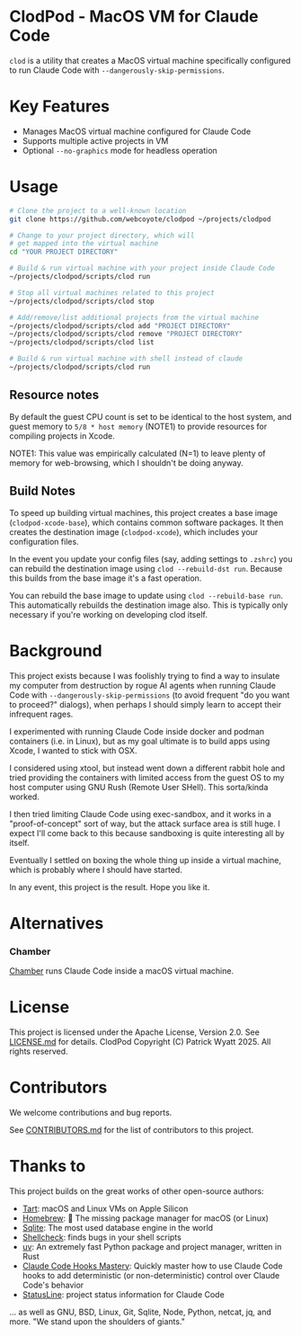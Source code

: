 # ClodPod - MacOS VM for Claude Code

`clod` is a utility that creates a MacOS virtual machine specifically configured to run Claude Code with `--dangerously-skip-permissions`.


# Key Features

- Manages MacOS virtual machine configured for Claude Code
- Supports multiple active projects in VM
- Optional `--no-graphics` mode for headless operation


# Usage

```bash
# Clone the project to a well-known location
git clone https://github.com/webcoyote/clodpod ~/projects/clodpod

# Change to your project directory, which will
# get mapped into the virtual machine
cd "YOUR PROJECT DIRECTORY"

# Build & run virtual machine with your project inside Claude Code
~/projects/clodpod/scripts/clod run

# Stop all virtual machines related to this project
~/projects/clodpod/scripts/clod stop

# Add/remove/list additional projects from the virtual machine
~/projects/clodpod/scripts/clod add "PROJECT DIRECTORY"
~/projects/clodpod/scripts/clod remove "PROJECT DIRECTORY"
~/projects/clodpod/scripts/clod list

# Build & run virtual machine with shell instead of claude
~/projects/clodpod/scripts/clod run
```

## Resource notes

By default the guest CPU count is set to be identical to the host system, and guest memory to `5/8 * host memory` (NOTE1) to provide resources for compiling projects in Xcode.

NOTE1: This value was empirically calculated (N=1) to leave plenty of memory for web-browsing, which I shouldn't be doing anyway.


## Build Notes

To speed up building virtual machines, this project creates a base image (`clodpod-xcode-base`), which contains common software packages. It then creates the destination image (`clodpod-xcode`), which includes your configuration files.

In the event you update your config files (say, adding settings to `.zshrc`) you can rebuild the destination image using `clod --rebuild-dst run`. Because this builds from the base image it's a fast operation.

You can rebuild the base image to update using `clod --rebuild-base run`. This automatically rebuilds the destination image also. This is typically only necessary if you're working on developing clod itself.


# Background

This project exists because I was foolishly trying to find a way to insulate my computer from destruction by rogue AI agents when running Claude Code with `--dangerously-skip-permissions` (to avoid frequent "do you want to proceed?" dialogs), when perhaps I should simply learn to accept their infrequent rages.

I experimented with running Claude Code inside docker and podman containers (i.e. in Linux), but as my goal ultimate is to build apps using Xcode, I wanted to stick with OSX.

I considered using xtool, but instead went down a different rabbit hole and tried providing the containers with limited access from the guest OS to my host computer using GNU Rush (Remote User SHell). This sorta/kinda worked.

I then tried limiting Claude Code using exec-sandbox, and it works in a "proof-of-concept" sort of way, but the attack surface area is still huge. I expect I'll come back to this because sandboxing is quite interesting all by itself.

Eventually I settled on boxing the whole thing up inside a virtual machine, which is probably where I should have started.

In any event, this project is the result. Hope you like it.


# Alternatives

### Chamber

[Chamber](https://github.com/cirruslabs/chamber) runs Claude Code inside a macOS virtual machine.


# License

This project is licensed under the Apache License, Version 2.0. See [LICENSE.md](LICENSE.md) for details. ClodPod Copyright (C) Patrick Wyatt 2025. All rights reserved.


# Contributors

We welcome contributions and bug reports.

See [CONTRIBUTORS.md](CONTRIBUTORS.md) for the list of contributors to this project.


# Thanks to

This project builds on the great works of other open-source authors:

- [Tart](https://tart.run): macOS and Linux VMs on Apple Silicon
- [Homebrew](https://brew.sh): 🍺 The missing package manager for macOS (or Linux)
- [Sqlite](https://sqlite.org): The most used database engine in the world
- [Shellcheck](https://www.shellcheck.net): finds bugs in your shell scripts
- [uv](https://docs.astral.sh/uv/): An extremely fast Python package and project manager, written in Rust
- [Claude Code Hooks Mastery](https://github.com/disler/claude-code-hooks-mastery): Quickly master how to use Claude Code hooks to add deterministic (or non-deterministic) control over Claude Code's behavior
- [StatusLine](https://gist.github.com/dhkts1/55709b1925b94aec55083dd1da9d8f39): project status information for Claude Code

... as well as GNU, BSD, Linux, Git, Sqlite, Node, Python, netcat, jq, and more. "We stand upon the shoulders of giants."
